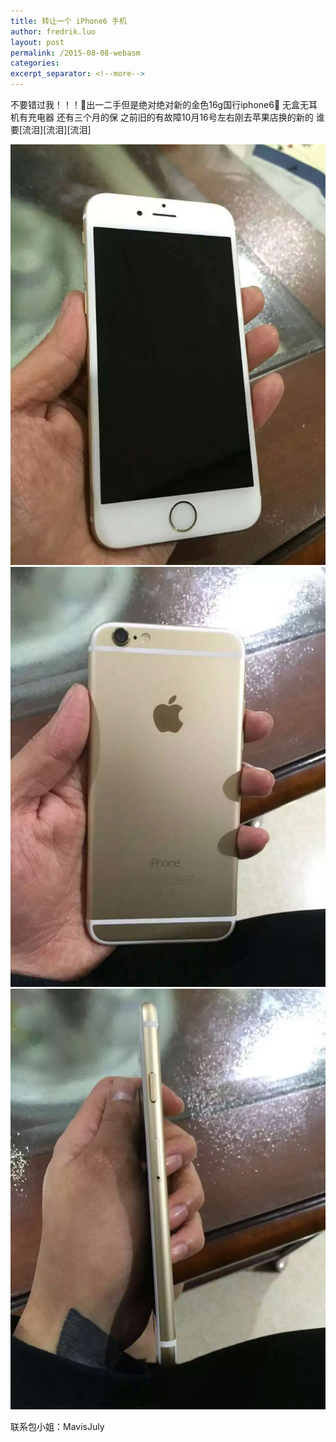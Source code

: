 ```yaml
---
title: 转让一个 iPhone6 手机 
author: fredrik.luo
layout: post
permalink: /2015-08-08-webasm
categories:
excerpt_separator: <!--more--> 
---
```

不要错过我！！！📣出一二手但是绝对绝对新的金色16g国行iphone6📱 无盒无耳机有充电器  还有三个月的保 之前旧的有故障10月16号左右刚去苹果店换的新的 谁要[流泪][流泪][流泪]

<img src="/wp-content/uploads/2015/12/iphone.jpg" />
<img src="/wp-content/uploads/2015/12/iphone-1.jpg" />
<img src="/wp-content/uploads/2015/12/iphone-2.jpg" />

联系包小姐：MavisJuly
